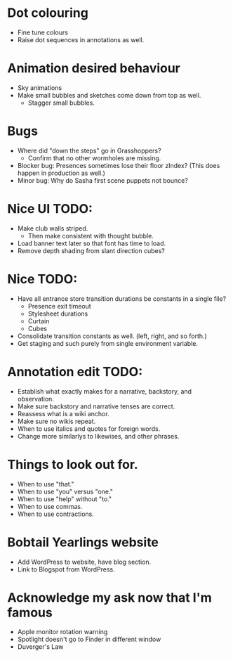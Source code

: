 # Dot colouring
* Fine tune colours
* Raise dot sequences in annotations as well.

# Animation desired behaviour
* Sky animations
* Make small bubbles and sketches come down from top as well.
    * Stagger small bubbles.

# Bugs
* Where did "down the steps" go in Grasshoppers?
    * Confirm that no other wormholes are missing.
* Blocker bug: Presences sometimes lose their floor zIndex? (This does happen in production as well.)
* Minor bug: Why do Sasha first scene puppets not bounce?

# Nice UI TODO:
* Make club walls striped.
    * Then make consistent with thought bubble.
* Load banner text later so that font has time to load.
* Remove depth shading from slant direction cubes?

# Nice TODO:
* Have all entrance store transition durations be constants in a single file?
    * Presence exit timeout
    * Stylesheet durations
    * Curtain
    * Cubes
* Consolidate transition constants as well. (left, right, and so forth.)
* Get staging and such purely from single environment variable.

# Annotation edit TODO:
* Establish what exactly makes for a narrative, backstory, and observation.
* Make sure backstory and narrative tenses are correct.
* Reassess what is a wiki anchor.
* Make sure no wikis repeat.
* When to use italics and quotes for foreign words.
* Change more similarlys to likewises, and other phrases.

# Things to look out for.
* When to use "that."
* When to use "you" versus "one."
* When to use "help" without "to."
* When to use commas.
* When to use contractions.

# Bobtail Yearlings website
* Add WordPress to website, have blog section.
* Link to Blogspot from WordPress.

# Acknowledge my ask now that I'm famous
* Apple monitor rotation warning
* Spotlight doesn't go to Finder in different window
* Duverger's Law

